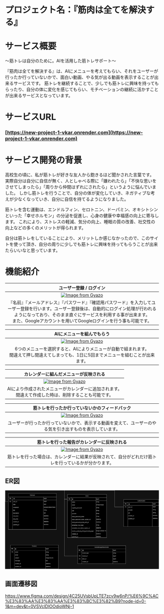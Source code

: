 # プロジェクト名：『筋肉は全てを解決する』

# サービス概要
～筋トレは自分のために。AIを活用した筋トレサポート～

『筋肉は全てを解決する』は、AIにメニューを考えてもらい、それをユーザーが行ったか行っていないかで、面白い動画、やる気が出る動画を表示することが出来るサービスです。
筋トレを継続することで、少しでも筋トレに興味を持ってもらったり、自分の体に変化を感じてもらい、モチベーションの継続に活かすことが出来るサービスとなっています。

# サービスURL
### [https://new-project-1-vkar.onrender.com](https://new-project-1-vkar.onrender.com)

# サービス開発の背景
高校生の頃に、私が筋トレが好きな友人から飽きるほど聞かされた言葉です。
実際自分は自分に自信が無く、人としゃべる際に「嫌われたら」「不快な思いをさせてしまったら」「周りから仲間はずれにされたら」というように悩んでいました。
しかし筋トレを行うことで、自分の体が変化していき、ネガティブな考えが少なくなっていき、自分に自信を持てるようになりました。

筋トレを含む運動は、エンドルフィン、セロトニン、ドーパミン、オキシトシンといった「幸せホルモン」の分泌を促進し、心身の健康や幸福感の向上に寄与します。
これにより、ストレスの軽減、気分の向上、睡眠の質の改善、社交性の向上などの多くのメリットが得られます。

自分は筋トレをしていることにより、メリットしか感じなかったので、このサイトを使って頂き、自分の周りに少しでも筋トレに興味を持ってもらうことが出来たらいいなと思っています。

# 機能紹介

| ユーザー登録 / ログイン |
|:---:|
| [![Image from Gyazo](https://i.gyazo.com/1e63e06ee9e0b141e8fcc2e6e9caaa8a.gif)](https://gyazo.com/1e63e06ee9e0b141e8fcc2e6e9caaa8a) | 
|『名前』『メールアドレス』『パスワード』『確認用パスワード』を入力してユーザー登録を行います。ユーザー登録後は、自動的にログイン処理が行われるようになっており、そのまま直ぐにサービスを利用する事が出来ます。<br>また、Googleアカウントを用いてGoogleログインを行う事も可能です。 |

| AIにメニューを組んでもらう |
|:---:|
| [![Image from Gyazo](https://i.gyazo.com/69a5c8e76093b8bbd790ba69ff77b059.gif)](https://gyazo.com/69a5c8e76093b8bbd790ba69ff77b059) |
| 6つのメニューを選択すると、AIによりメニューが自動で組まれます。<br>間違えて押し間違えてしまっても、1日に5回までメニューを組むことが出来ます。 |

| カレンダーに組んだメニューが反映される |
|:---:|
| [![Image from Gyazo](https://i.gyazo.com/271258190293a4842f32e54b5a6b175d.gif)](https://gyazo.com/271258190293a4842f32e54b5a6b175d) |
| AIにより作成されたメニューがカレンダーに追加されます。<br>間違えて作成した時は、削除することも可能です。 |
 
| 筋トレを行ったか行っていないかのフィードバック |
|:---:|
| [![Image from Gyazo](https://i.gyazo.com/c9fa6be8fe17c7678b757a2809178f0f.gif)](https://gyazo.com/c9fa6be8fe17c7678b757a2809178f0f) |
| ユーザーが行ったか行っていないかで、表示する動画を変えて、ユーザーのやる気を引き出すものを表示しています。 |

| 筋トレを行った報告がカレンダーに反映される |
|:---:|
| [![Image from Gyazo](https://i.gyazo.com/df4edc63e424707f753ef3581a0b2535.gif)](https://gyazo.com/df4edc63e424707f753ef3581a0b2535) |
| 筋トレを行った場合は、カレンダーに結果が反映されて、自分がどれだけ筋トレを行っているかが分かります。 |

## ER図
![ER Diagram](docs/筋肉は全てを解決する.drawio.png)

## 画面遷移図
https://www.figma.com/design/4C25UVsbUpLTE7zcv9w6nP/%E6%9C%AC%E3%83%AA%E3%83%AA%E3%83%BC%E3%82%B9?node-id=0-1&m=dev&t=0VSVclDlOOdioWNj-1
